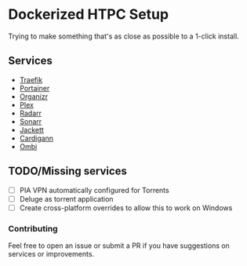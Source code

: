 # Dockerized HTPC Setup 
Trying to make something that's as close as possible to a 1-click install. 

## Services

  - [Traefik](https://hub.docker.com/_/traefik/)
  - [Portainer](https://hub.docker.com/r/portainer/portainer/)
  - [Organizr](https://hub.docker.com/r/lsiocommunity/organizr/)
  - [Plex](https://hub.docker.com/r/linuxserver/plex/)
  - [Radarr](https://hub.docker.com/r/linuxserver/radarr/)
  - [Sonarr](https://hub.docker.com/r/linuxserver/sonarr/)
  - [Jackett](https://hub.docker.com/r/linuxserver/jackett/)
  - [Cardigann](https://hub.docker.com/r/linuxserver/cardigann/)
  - [Ombi](https://hub.docker.com/r/linuxserver/ombi/)

## TODO/Missing services

- [ ] PIA VPN automatically configured for Torrents
- [ ] Deluge as torrent application
- [ ] Create cross-platform overrides to allow this to work on Windows

### Contributing
Feel free to open an issue or submit a PR if you have suggestions on services or improvements.
